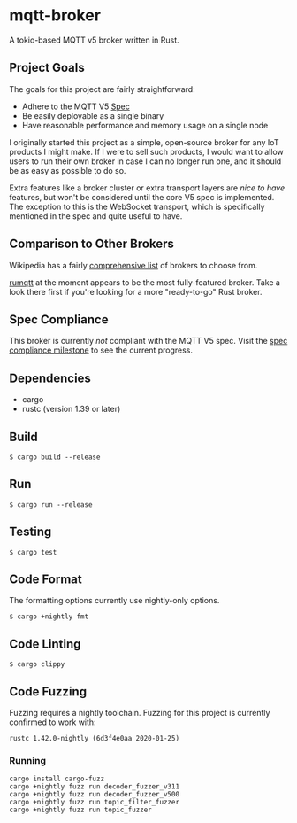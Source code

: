 # mqtt-broker

A tokio-based MQTT v5 broker written in Rust.

## Project Goals

The goals for this project are fairly straightforward:

* Adhere to the MQTT V5 [Spec](https://docs.oasis-open.org/mqtt/mqtt/v5.0/mqtt-v5.0.html)
* Be easily deployable as a single binary
* Have reasonable performance and memory usage on a single node

I originally started this project as a simple, open-source broker for any IoT products I might make. If I were to sell such products, I would want to allow users to run their own broker in case I can no longer run one, and it should be as easy as possible to do so.

Extra features like a broker cluster or extra transport layers are _nice to have_ features, but won't be considered until the core V5 spec is implemented. The exception to this is the WebSocket transport, which is specifically mentioned in the spec and quite useful to have.

## Comparison to Other Brokers

Wikipedia has a fairly [comprehensive list](https://en.wikipedia.org/wiki/Comparison_of_MQTT_implementations) of brokers to choose from.

[rumqtt](https://github.com/bytebeamio/rumqtt) at the moment appears to be the most fully-featured broker. Take a look there first if you're looking for a more "ready-to-go" Rust broker.

## Spec Compliance

This broker is currently _not_ compliant with the MQTT V5 spec. Visit the [spec compliance milestone](https://github.com/bschwind/mqtt-broker/milestone/1) to see the current progress.

## Dependencies
- cargo
- rustc (version 1.39 or later)

## Build

```
$ cargo build --release
```

## Run

```
$ cargo run --release
```

## Testing

```
$ cargo test
```

## Code Format

The formatting options currently use nightly-only options.

```
$ cargo +nightly fmt
```

## Code Linting

```
$ cargo clippy
```

## Code Fuzzing

Fuzzing requires a nightly toolchain. Fuzzing for this project is currently confirmed to work with:

```
rustc 1.42.0-nightly (6d3f4e0aa 2020-01-25)
```

### Running

```
cargo install cargo-fuzz
cargo +nightly fuzz run decoder_fuzzer_v311
cargo +nightly fuzz run decoder_fuzzer_v500
cargo +nightly fuzz run topic_filter_fuzzer
cargo +nightly fuzz run topic_fuzzer
```
